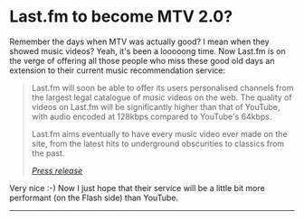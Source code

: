 # Last.fm to become MTV 2.0?

Remember the days when MTV was actually good? I mean when they showed music videos? Yeah, it's been a looooong time. Now Last.fm is on the verge of offering all those people who miss these good old days an extension to their current music recommendation service:

<blockquote><p>Last.fm will soon be able to offer its users personalised channels from the largest legal catalogue of music videos on the web. The quality of videos on Last.fm will be significantly higher than that of YouTube, with audio encoded at 128kbps compared to YouTube's 64kbps.</p><p>Last.fm aims eventually to have every music video ever made on the site, from the latest hits to underground obscurities to classics from the past.</p><cite><a href="http://www.prweb.com/releases/2007/5/prweb525152.htm">Press release</a></cite></blockquote>

Very nice :-) Now I just hope that their service will be a little bit more performant (on the Flash side) than YouTube. 

-------------------------------

